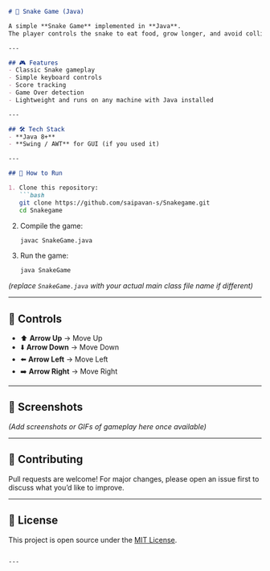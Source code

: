 
````markdown
# 🐍 Snake Game (Java)

A simple **Snake Game** implemented in **Java**.  
The player controls the snake to eat food, grow longer, and avoid collisions with the walls or itself.

---

## 🎮 Features
- Classic Snake gameplay
- Simple keyboard controls
- Score tracking
- Game Over detection
- Lightweight and runs on any machine with Java installed

---

## 🛠️ Tech Stack
- **Java 8+**
- **Swing / AWT** for GUI (if you used it)

---

## 🚀 How to Run

1. Clone this repository:
   ```bash
   git clone https://github.com/saipavan-s/Snakegame.git
   cd Snakegame
````

2. Compile the game:

   ```bash
   javac SnakeGame.java
   ```

3. Run the game:

   ```bash
   java SnakeGame
   ```

*(replace `SnakeGame.java` with your actual main class file name if different)*

---

## 🎯 Controls

* ⬆️ **Arrow Up** → Move Up
* ⬇️ **Arrow Down** → Move Down
* ⬅️ **Arrow Left** → Move Left
* ➡️ **Arrow Right** → Move Right

---

## 📸 Screenshots

*(Add screenshots or GIFs of gameplay here once available)*

---

## 🤝 Contributing

Pull requests are welcome! For major changes, please open an issue first to discuss what you’d like to improve.

---

## 📜 License

This project is open source under the [MIT License](LICENSE).

```

---
